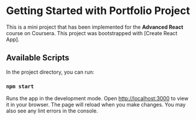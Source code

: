 # Getting Started with Portfolio Project

This is a mini project that has been implemented for the **Advanced React** course on Coursera. This project was bootstrapped with [Create React App]. 

## Available Scripts

In the project directory, you can run:

### `npm start`

Runs the app in the development mode. Open [http://localhost:3000](http://localhost:3000) to view it in your browser.
The page will reload when you make changes. You may also see any lint errors in the console.


